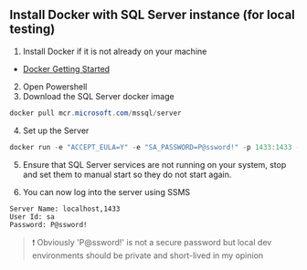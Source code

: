 ## Install Docker with SQL Server instance (for local testing)
1.  Install Docker if it is not already on your machine 
   - [Docker Getting Started](https://www.docker.com/get-started)

 2. Open Powershell
 3. Download the SQL Server docker image
```powershell
docker pull mcr.microsoft.com/mssql/server
```

4. Set up the Server
```powershell
docker run -e "ACCEPT_EULA=Y" -e "SA_PASSWORD=P@ssword!" -p 1433:1433 --name <container_name> -d mcr.microsoft.com/mssql/server
```

5. Ensure that SQL Server services are not running on your system, stop and set them to manual start so they do not start again.

6. You can now log into the server using SSMS
```
Server Name: localhost,1433
User Id: sa
Password: P@ssword!
```
> ❗ Obviously 'P@ssword!' is not a secure password but local dev environments should be private and short-lived in my opinion
